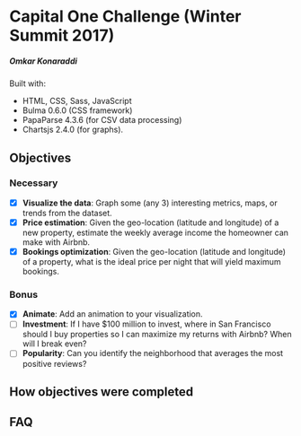 # Capital One Challenge (Winter Summit 2017)
##### Omkar Konaraddi

Built with:
* HTML, CSS, Sass, JavaScript
* Bulma 0.6.0 (CSS framework)
* PapaParse 4.3.6 (for CSV data processing)
* Chartsjs 2.4.0 (for graphs).

## Objectives

### Necessary
- [X] **Visualize the data**: Graph some (any 3) interesting metrics, maps, or trends from the dataset.
- [X] **Price estimation**: Given the geo-location (latitude and longitude) of a new property, estimate the weekly average income the homeowner can make with Airbnb.
- [X] **Bookings optimization**: Given the geo-location (latitude and longitude) of a property, what is the ideal price per night that will yield maximum bookings.
### Bonus
- [X] **Animate**: Add an animation to your visualization.
- [ ] **Investment**: If I have $100 million to invest, where in San Francisco should I buy properties so I can maximize my returns with Airbnb? When will I break even?
- [ ] **Popularity**: Can you identify the neighborhood that averages the most positive reviews?

## How objectives were completed

## FAQ